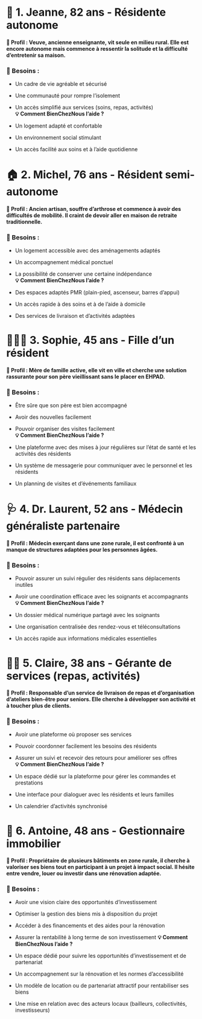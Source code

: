# 🎯 1. Jeanne, 82 ans - Résidente autonome
#### 👤 Profil : Veuve, ancienne enseignante, vit seule en milieu rural. Elle est encore autonome mais commence à ressentir la solitude et la difficulté d’entretenir sa maison.
### 🎯 Besoins :

- Un cadre de vie agréable et sécurisé

- Une communauté pour rompre l’isolement

- Un accès simplifié aux services (soins, repas, activités)\
**💡 Comment BienChezNous l’aide ?**

- Un logement adapté et confortable

- Un environnement social stimulant

- Un accès facilité aux soins et à l’aide quotidienne

# 🏠 2. Michel, 76 ans - Résident semi-autonome
#### 👤 Profil : Ancien artisan, souffre d’arthrose et commence à avoir des difficultés de mobilité. Il craint de devoir aller en maison de retraite traditionnelle.
### 🎯 Besoins :

- Un logement accessible avec des aménagements adaptés

- Un accompagnement médical ponctuel

- La possibilité de conserver une certaine indépendance\
**💡 Comment BienChezNous l’aide ?**

- Des espaces adaptés PMR (plain-pied, ascenseur, barres d’appui)

- Un accès rapide à des soins et à de l’aide à domicile

- Des services de livraison et d’activités adaptées

# 👨‍👩‍👦 3. Sophie, 45 ans - Fille d’un résident
#### 👤 Profil : Mère de famille active, elle vit en ville et cherche une solution rassurante pour son père vieillissant sans le placer en EHPAD.
### 🎯 Besoins :

- Être sûre que son père est bien accompagné

- Avoir des nouvelles facilement

- Pouvoir organiser des visites facilement\
**💡 Comment BienChezNous l’aide ?**

- Une plateforme avec des mises à jour régulières sur l’état de santé et les activités des résidents

- Un système de messagerie pour communiquer avec le personnel et les résidents

- Un planning de visites et d’événements familiaux

# 🩺 4. Dr. Laurent, 52 ans - Médecin généraliste partenaire
#### 👤 Profil : Médecin exerçant dans une zone rurale, il est confronté à un manque de structures adaptées pour les personnes âgées.
### 🎯 Besoins :

- Pouvoir assurer un suivi régulier des résidents sans déplacements inutiles

- Avoir une coordination efficace avec les soignants et accompagnants\
**💡 Comment BienChezNous l’aide ?**

- Un dossier médical numérique partagé avec les soignants

- Une organisation centralisée des rendez-vous et téléconsultations

- Un accès rapide aux informations médicales essentielles

# 👩‍🍳 5. Claire, 38 ans - Gérante de services (repas, activités)
#### 👤 Profil : Responsable d’un service de livraison de repas et d’organisation d’ateliers bien-être pour seniors. Elle cherche à développer son activité et à toucher plus de clients.
### 🎯 Besoins :

- Avoir une plateforme où proposer ses services

- Pouvoir coordonner facilement les besoins des résidents

- Assurer un suivi et recevoir des retours pour améliorer ses offres\
**💡 Comment BienChezNous l’aide ?**

- Un espace dédié sur la plateforme pour gérer les commandes et prestations

- Une interface pour dialoguer avec les résidents et leurs familles

- Un calendrier d’activités synchronisé

# 🏢 6. Antoine, 48 ans - Gestionnaire immobilier
#### 👤 Profil : Propriétaire de plusieurs bâtiments en zone rurale, il cherche à valoriser ses biens tout en participant à un projet à impact social. Il hésite entre vendre, louer ou investir dans une rénovation adaptée.
### 🎯 Besoins :

- Avoir une vision claire des opportunités d’investissement

- Optimiser la gestion des biens mis à disposition du projet

- Accéder à des financements et des aides pour la rénovation

- Assurer la rentabilité à long terme de son investissement
**💡 Comment BienChezNous l’aide ?**

- Un espace dédié pour suivre les opportunités d’investissement et de partenariat

- Un accompagnement sur la rénovation et les normes d’accessibilité

- Un modèle de location ou de partenariat attractif pour rentabiliser ses biens

- Une mise en relation avec des acteurs locaux (bailleurs, collectivités, investisseurs)